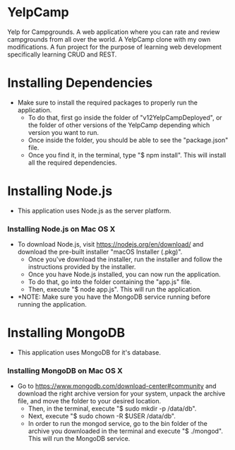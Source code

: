 # YelpCamp
Yelp for Campgrounds. A web application where you can rate and review campgrounds from all over the world. A YelpCamp clone with my own modifications. A fun project for the purpose of learning web development specifically learning CRUD and REST.

# Installing Dependencies
- Make sure to install the required packages to properly run the application.
  -  To do that, first go inside the folder of "v12YelpCampDeployed", or the folder of other versions of the YelpCamp depending which version you want to run. 
  - Once inside the folder, you should be able to see the "package.json" file. 
  - Once you find it, in the terminal, type "$ npm install". This will install all the required dependencies.

# Installing Node.js
- This application uses Node.js as the server platform.

### Installing Node.js on Mac OS X
- To download Node.js, visit https://nodejs.org/en/download/ and download the pre-built installer "macOS Installer (.pkg)". 
  -  Once you've download the installer, run the installer and follow the instructions provided by the installer. 
  - Once you have Node.js installed, you can now run the application. 
  - To do that, go into the folder containing the "app.js" file. 
  - Then, execute "$ node app.js". This will run the application. 
- *NOTE: Make sure you have the MongoDB service running before running the application.

# Installing MongoDB
- This application uses MongoDB for it's database.

### Installing MongoDB on Mac OS X
- Go to https://www.mongodb.com/download-center#community and download the right archive version for your system, unpack the archive file, and move the folder to your desired location. 
  - Then, in the terminal, execute "$ sudo mkdir -p /data/db". 
  - Next, execute "$ sudo chown -R $USER /data/db". 
  - In order to run the mongod service, go to the bin folder of the archive you downloaded in the terminal and execute "$ ./mongod". This will run the MongoDB service.



